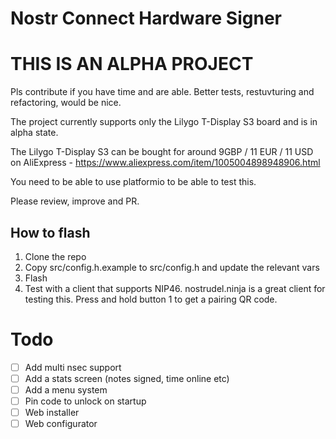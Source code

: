 # Nostr Connect Hardware Signer

# THIS IS AN ALPHA PROJECT

Pls contribute if you have time and are able. Better tests, restuvturing and refactoring, would be nice.

The project currently supports only the Lilygo T-Display S3 board and is in alpha state.

The Lilygo T-Display S3 can be bought for around 9GBP / 11 EUR / 11 USD on AliExpress - https://www.aliexpress.com/item/1005004898948906.html

You need to be able to use platformio to be able to test this.

Please review, improve and PR.

## How to flash

1. Clone the repo
1. Copy src/config.h.example to src/config.h and update the relevant vars
1. Flash
1. Test with a client that supports NIP46. nostrudel.ninja is a great client for testing this. Press and hold button 1 to get a pairing QR code.


# Todo

- [ ] Add multi nsec support 
- [ ] Add a stats screen (notes signed, time online etc)
- [ ] Add a menu system
- [ ] Pin code to unlock on startup
- [ ] Web installer
- [ ] Web configurator
